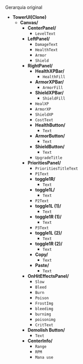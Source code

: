 Gerarquia original

- **TowerUI(Clone)**
  - **Canvas/**
    - **CenterPanel/**
      - `LevelText`
    - **LeftPanel/**
      - `DamageText`
      - `HealthText`
      - `Armor`
      - `Shield`
    - **RightPanel/**
      - **HealthXPBar/**
        - `HealthFill`
      - **ArmorXPBar/**
        - `ArmorFill`
      - **ShieldXPBar/**
        - `ShieldFill`
      - `HealXP`
      - `ArmorXP`
      - `ShieldXP`
      - `CostText`
      - **HealthButton/**
        - `Text`
      - **ArmorButton/**
        - `Text`
      - **ShieldButton/**
        - `Text`
      - `UpgradeTitle`
    - **PrioritiesPanel/**
      - `PrioritiesTitleText`
      - `P1Text`
      - **toggle1R/**
        - `Text`
      - **toggle1L/**
        - `Text`
      - `P2Text`
      - **toggle1L (1)/**
        - `Text`
      - **toggle1R (1)/**
        - `Text`
      - `P3Text`
      - **toggle1L (2)/**
        - `Text`
      - **toggle1R (2)/**
        - `Text`
      - **Copy/**
        - `Text`
      - **Paste/**
        - `Text`
    - **OnHitEffectsPanel/**
      - `Slow`
      - `Bleed`
      - `Burn`
      - `Poison`
      - `FrostImg`
      - `bleedimg`
      - `burnimg`
      - `poisonimg`
      - `CritText`
    - **Demolish Button/**
      - `Text`
    - **CenterInfo/**
      - `Range`
      - `RPM`
      - `Mana use`
